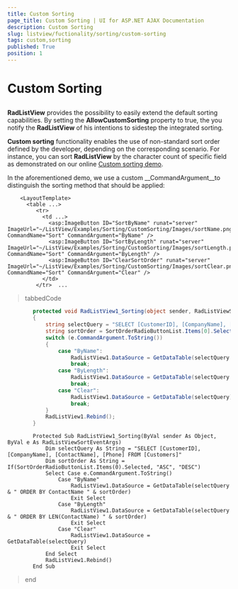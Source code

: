 ```yaml
---
title: Custom Sorting
page_title: Custom Sorting | UI for ASP.NET AJAX Documentation
description: Custom Sorting
slug: listview/fuctionality/sorting/custom-sorting
tags: custom,sorting
published: True
position: 1
---
```


# Custom Sorting



## 

__RadListView__ provides the possibility to easily extend the default sorting capabilities. By setting the __AllowCustomSorting__ property to true, the you notify the __RadListView__ of his intentions to sidestep the integrated sorting.

__Custom sorting__ functionality enables the use of non-standard sort order defined by the developer, depending on the corresponding scenario. For instance, you can sort __RadListView__ by the character count of specific field as demonstrated on our online [Custom sorting demo](http://demos.telerik.com/aspnet-ajax-beta/listview/examples/sorting/customsorting/defaultcs.aspx).

In the aforementioned demo, we use a custom __CommandArgument__to distinguish the sorting method that should be applied:

````ASPNET
	<LayoutTemplate>
	  <table ...>
	     <tr>
	       <td ...>                
	         <asp:ImageButton ID="SortByName" runat="server" ImageUrl="~/ListView/Examples/Sorting/CustomSorting/Images/sortName.png" CommandName="Sort" CommandArgument="ByName" />                
	         <asp:ImageButton ID="SortByLength" runat="server" ImageUrl="~/ListView/Examples/Sorting/CustomSorting/Images/sortLength.png" CommandName="Sort" CommandArgument="ByLength" />                
	         <asp:ImageButton ID="ClearSortOrder" runat="server" ImageUrl="~/ListView/Examples/Sorting/CustomSorting/Images/sortClear.png" CommandName="Sort" CommandArgument="Clear" />            
	       </td>       
	     </tr>  ...			
````



>tabbedCode

````C#
	    protected void RadListView1_Sorting(object sender, RadListViewSortEventArgs e)
	    {
	        string selectQuery = "SELECT [CustomerID], [CompanyName], [ContactName], [Phone] FROM [Customers]";
	        string sortOrder = SortOrderRadioButtonList.Items[0].Selected ? "ASC" : "DESC";
	        switch (e.CommandArgument.ToString())
	        {
	            case "ByName":
	                RadListView1.DataSource = GetDataTable(selectQuery + " ORDER BY ContactName " + sortOrder);
	                break;
	            case "ByLength":
	                RadListView1.DataSource = GetDataTable(selectQuery + " ORDER BY LEN(ContactName) " + sortOrder);
	                break;
	            case "Clear":
	                RadListView1.DataSource = GetDataTable(selectQuery);
	                break;
	        }
	        RadListView1.Rebind();
	    }
````



````VB.NET
	    Protected Sub RadListView1_Sorting(ByVal sender As Object, ByVal e As RadListViewSortEventArgs)
	        Dim selectQuery As String = "SELECT [CustomerID], [CompanyName], [ContactName], [Phone] FROM [Customers]"
	        Dim sortOrder As String = If(SortOrderRadioButtonList.Items(0).Selected, "ASC", "DESC")
	        Select Case e.CommandArgument.ToString()
	            Case "ByName"
	                RadListView1.DataSource = GetDataTable(selectQuery & " ORDER BY ContactName " & sortOrder)
	                Exit Select
	            Case "ByLength"
	                RadListView1.DataSource = GetDataTable(selectQuery & " ORDER BY LEN(ContactName) " & sortOrder)
	                Exit Select
	            Case "Clear"
	                RadListView1.DataSource = GetDataTable(selectQuery)
	                Exit Select
	        End Select
	        RadListView1.Rebind()
	    End Sub
````


>end
